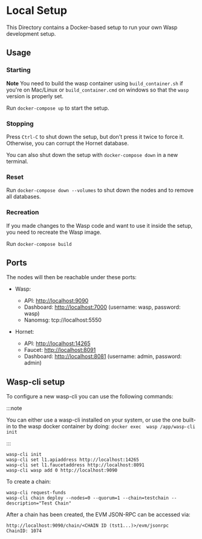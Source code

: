 # Local Setup

This Directory contains a Docker-based setup to run your own Wasp development
setup.

## Usage

### Starting

**Note** You need to build the wasp container using `build_container.sh` if
you're on Mac/Linux or `build_container.cmd` on windows so that the `wasp`
version is properly set.

Run `docker-compose up` to start the setup.

### Stopping

Press `Ctrl-C` to shut down the setup, but don't press it twice to force it.
Otherwise, you can corrupt the Hornet database.

You can also shut down the setup with `docker-compose down` in a new terminal.

### Reset

Run `docker-compose down --volumes` to shut down the nodes and to remove all
databases.

### Recreation

If you made changes to the Wasp code and want to use it inside the setup, you
need to recreate the Wasp image.

Run `docker-compose build`

## Ports

The nodes will then be reachable under these ports:

- Wasp:
  - API: <http://localhost:9090>
  - Dashboard: <http://localhost:7000> (username: wasp, password: wasp)
  - Nanomsg: tcp://localhost:5550

- Hornet:
  - API: <http://localhost:14265>
  - Faucet: <http://localhost:8091>
  - Dashboard: <http://localhost:8081> (username: admin, password: admin)

## Wasp-cli setup

To configure a new wasp-cli you can use the following commands:

:::note

You can either use a wasp-cli installed on your system, or use the one built-in
to the wasp docker container by doing: `docker exec  wasp /app/wasp-cli init`

:::

```shell
wasp-cli init
wasp-cli set l1.apiaddress http://localhost:14265
wasp-cli set l1.faucetaddress http://localhost:8091
wasp-cli wasp add 0 http://localhost:9090
```

To create a chain:

```shell
wasp-cli request-funds
wasp-cli chain deploy --nodes=0 --quorum=1 --chain=testchain --description="Test Chain"
```

After a chain has been created, the EVM JSON-RPC can be accessed via:

```
http://localhost:9090/chain/<CHAIN ID (tst1...)>/evm/jsonrpc
ChainID: 1074
```
